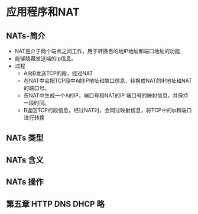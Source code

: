 # 应用程序和NAT
## NATs-简介
* NAT是介于两个端点之间工作，用于转换目的地IP地址和端口地址的功能
* 能够隐藏发送端的ip信息。
* 过程 
    * A向B发送TCP的段，经过NAT
    * 在NAT中会把TCP段中A的IP地址和端口信息，转换成NAT的IP地址和NAT的端口号。
    * 在NAT中生成一个A的IP，端口号和NAT的IP 端口号的映射信息，并保持一段时间。
    * B返回TCP的段信息，经过NAT时，会同过映射信息，将TCP中的ip和端口进行转换

## NATs 类型
## NATs 含义
## NATs 操作

## 第五章 HTTP DNS DHCP 略